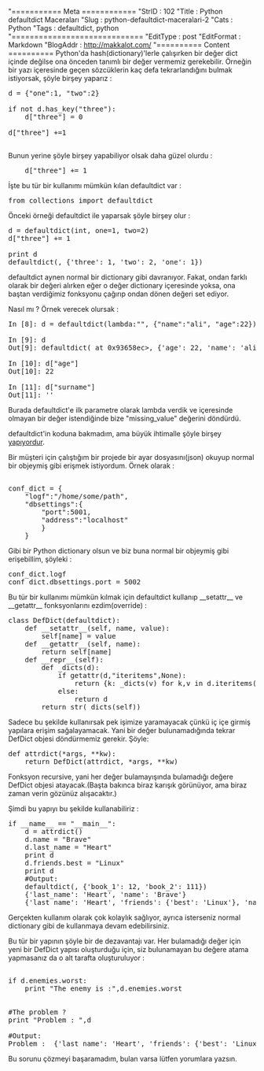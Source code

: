 "=========== Meta ============
"StrID : 102
"Title : Python defaultdict Maceraları
"Slug  : python-defaultdict-maceralari-2
"Cats  : Python
"Tags  : defaultdict, python
"=============================
"EditType   : post
"EditFormat : Markdown
"BlogAddr   : http://makkalot.com/
"========== Content ==========
Python'da hash(dictionary)'lerle çalışırken bir değer dict içinde değilse ona
önceden tanımlı bir değer vermemiz gerekebilir. Örneğin bir yazı içeresinde
geçen sözcüklerin kaç defa tekrarlandığını bulmak istiyorsak, şöyle birşey
yaparız :

<pre lang="python">
d = {"one":1, "two":2}

if not d.has_key("three"):
    d["three"] = 0

d["three"] +=1 

</pre>

Bunun yerine şöyle birşey yapabiliyor olsak daha güzel olurdu :

<pre lang="python">
    d["three"] += 1
</pre>

İşte bu tür bir kullanımı mümkün kılan defaultdict var :

<pre lang="python">
from collections import defaultdict
</pre>


Önceki örneği defaultdict ile yaparsak şöyle birşey olur :

<pre lang="python">
d = defaultdict(int, one=1, two=2)
d["three"] += 1

print d
defaultdict(<type 'int'>, {'three': 1, 'two': 2, 'one': 1})
</pre>

defaultdict aynen normal bir dictionary gibi davranıyor. Fakat, ondan farklı
olarak bir değeri alırken eğer o değer dictionary içeresinde yoksa, ona baştan
verdiğimiz fonksyonu çağırıp ondan dönen değeri set ediyor.

Nasıl mı ? Örnek verecek olursak :

<pre lang="python">
In [8]: d = defaultdict(lambda:"<missing_value>", {"name":"ali", "age":22})

In [9]: d
Out[9]: defaultdict(<function <lambda> at 0x93658ec>, {'age': 22, 'name': 'ali'})

In [10]: d["age"]
Out[10]: 22

In [11]: d["surname"]
Out[11]: '<missing_value>'
</pre>

Burada defaultdict'e ilk parametre olarak lambda verdik ve içeresinde olmayan bir değer istendiğinde bize "missing_value" değerini döndürdü.

defaultdict'in koduna bakmadım, ama büyük ihtimalle şöyle birşey [yapıyordur](http://code.activestate.com/recipes/523034/).


Bir müşteri için çalıştığım bir projede bir ayar dosyasını(json) okuyup normal bir objeymiş gibi erişmek istiyordum. Örnek olarak :

<pre lang="python">

conf_dict = {
    "logf":"/home/some/path",
    "dbsettings":{
        "port":5001,
        "address":"localhost"
        }
    }
</pre>

Gibi bir Python dictionary olsun ve biz buna normal bir objeymiş gibi erişebillim, şöyleki :

<pre lang="python">
conf_dict.logf
conf_dict.dbsettings.port = 5002
</pre>

Bu tür bir kullanımı mümkün kılmak için defaultdict kullanıp \_\_setattr\_\_ ve \_\_getattr\_\_ fonksyonlarını ezdim(override) :

<pre lang="python">
class DefDict(defaultdict):
    def __setattr__(self, name, value):
        self[name] = value
    def __getattr__(self, name):
        return self[name]
    def __repr__(self):
        def _dicts(d):
            if getattr(d,"iteritems",None):
                return {k: _dicts(v) for k,v in d.iteritems()}
            else:
                return d
        return str(_dicts(self))
</pre>


Sadece bu şekilde kullanırsak pek işimize yaramayacak çünkü iç içe girmiş
yapılara erişim sağalayamacak. Yani bir değer bulunamadığında tekrar DefDict
objesi döndürmemiz gerekir. Şöyle:

<pre lang="python">
def attrdict(*args, **kw):
    return DefDict(attrdict, *args, **kw)
</pre>

Fonksyon recursive, yani her değer bulamayışında bulamadığı değere DefDict
objesi atayacak.(Başta bakınca biraz karışık görünüyor, ama biraz zaman verin
gözünüz alışacaktır.)

Şimdi bu yapıyı bu şekilde kullanabiliriz :

<pre lang="python">
if __name__ == "__main__":
    d = attrdict()
    d.name = "Brave"
    d.last_name = "Heart"
    print d
    d.friends.best = "Linux"
    print d
    #Output:
    defaultdict(<type 'int'>, {'book_1': 12, 'book_2': 111})
    {'last_name': 'Heart', 'name': 'Brave'}
    {'last_name': 'Heart', 'friends': {'best': 'Linux'}, 'name': 'Brave'}
</pre>

Gerçekten kullanım olarak çok kolaylık sağlıyor, ayrıca isterseniz normal
dictionary gibi de kullanmaya devam edebilirsiniz.

Bu tür bir yapının şöyle bir de dezavantajı var. Her bulamadığı değer için
yeni bir DefDict yapısı oluşturduğu için, siz bulunamayan bu değere atama
yapmasanız da o alt tarafta oluşturuluyor :

<pre lang="python">

if d.enemies.worst:
    print "The enemy is :",d.enemies.worst


#The problem ?
print "Problem : ",d

#Output:
Problem :  {'last_name': 'Heart', 'friends': {'best': 'Linux'}, 'name': 'Brave', 'enemies': {'worst': {}}}
</pre>

Bu sorunu çözmeyi başaramadım, bulan varsa lütfen yorumlara yazsın.
